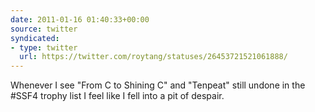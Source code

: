```yaml
---
date: 2011-01-16 01:40:33+00:00
source: twitter
syndicated:
- type: twitter
  url: https://twitter.com/roytang/statuses/26453721521061888/
---
```


Whenever I see "From C to Shining C" and "Tenpeat" still undone in the #SSF4 trophy list I feel like I fell into a pit of despair.